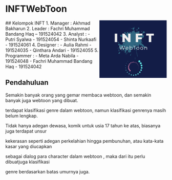 # INFTWebToon
<img align="right" height="180" src="https://github.com/INFT/INFTWebToon/blob/master/LogoINFTWebToon.PNG?raw=true" />
## Kelompok INFT
1. Manager		      : Akhmad Bakharun
2. Leader			   : Fachri Muhammad Bandang Haq – 191524042
3. Analyst		      : 
   - Putri Syalwa - 191524054
   - Shinta Nurkaafi - 191524061
4. Designer 		   : 
   - Aulia Rahmi - 191524035
   - Qinthara Andari - 191524055	
5. Programmer  		  : 
   - Meta Arda Nabila - 191524048
   - Fachri Muhammad Bandang Haq - 191524042

## Pendahuluan
Semakin banyak orang yang gemar membaca webtoon, dan semakin banyak juga webtoon yang dibuat. 

terdapat klasifikasi genre dalam webtoon, namun klasifikasi genrenya masih belum lengkap.  

Tidak hanya adegan dewasa, komik untuk usia 17 tahun ke atas, biasanya juga terdapat unsur 

kekerasan seperti adegan perkelahian hingga pembunuhan, atau kata-kata kasar yang diucapkan 

sebagai dialog para character dalam webtoon , maka dari itu perlu dibuatjuga klasifikasi 

genre berdasarkan batas umurnya juga.


